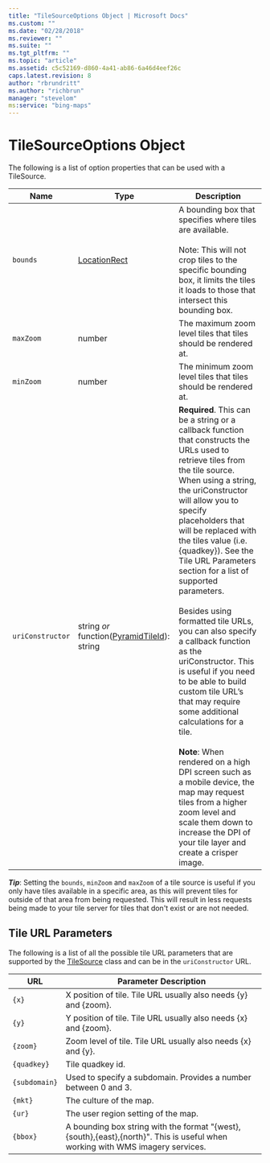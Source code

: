 ```yaml
---
title: "TileSourceOptions Object | Microsoft Docs"
ms.custom: ""
ms.date: "02/28/2018"
ms.reviewer: ""
ms.suite: ""
ms.tgt_pltfrm: ""
ms.topic: "article"
ms.assetid: c5c52169-d860-4a41-ab86-6a46d4eef26c
caps.latest.revision: 8
author: "rbrundritt"
ms.author: "richbrun"
manager: "stevelom"
ms:service: "bing-maps"
---
```

# TileSourceOptions Object
The following is a list of option properties that can be used with a TileSource.

Name              | Type                    | Description
----------------- | ----------------------- | ---------------------------
`bounds`          | [LocationRect](../v8-web-control/locationrect-class.md) | A bounding box that specifies where tiles are available. <br/><br/>Note: This will not crop tiles to the specific bounding box, it limits the tiles it loads to those that intersect this bounding box.
`maxZoom`         | number                  | The maximum zoom level tiles that tiles should be rendered at.
`minZoom`         | number                  | The minimum zoom level tiles that tiles should be rendered at.
`uriConstructor`  | string _or_ function([PyramidTileId](../v8-web-control/pyramidtileid-class.md)): string    | **Required**. This can be a string or a callback function that constructs the URLs used to retrieve tiles from the tile source. When using a string, the uriConstructor will allow you to specify placeholders that will be replaced with the tiles value (i.e. {quadkey}). See the Tile URL Parameters section for a list of supported parameters. <br/><br/>Besides using formatted tile URLs, you can also specify a callback function as the uriConstructor. This is useful if you need to be able to build custom tile URL’s that may require some additional calculations for a tile.<br/><br/>**Note**: When rendered on a high DPI screen such as a mobile device, the map may request tiles from a higher zoom level and scale them down to increase the DPI of your tile layer and create a crisper image.

**_Tip_**: Setting the `bounds`, `minZoom` and `maxZoom` of a tile source is useful if you only have tiles available in a specific area, as this will prevent tiles for outside of that area from being requested. This will result in less requests being made to your tile server for tiles that don't exist or are not needed.

## Tile URL Parameters

The following is a list of all the possible tile URL parameters that are supported by the [TileSource](../v8-web-control/tilesource-class.md) class and can be in the `uriConstructor` URL.

URL           | Parameter Description
------------- | -------------------------
`{x}`	          | X position of tile. Tile URL usually also needs {y} and {zoom}.
`{y}`	          | Y position of tile. Tile URL usually also needs {x} and {zoom}.
`{zoom}`        | Zoom level of tile. Tile URL usually also needs {x} and {y}.
`{quadkey}`     | Tile quadkey id.
`{subdomain}`   | Used to specify a subdomain. Provides a number between 0 and 3.
`{mkt}`         | The culture of the map.
`{ur}`          | The user region setting of the map.
`{bbox}`        | A bounding box string with the format "{west},{south},{east},{north}". This is useful when working with WMS imagery services.